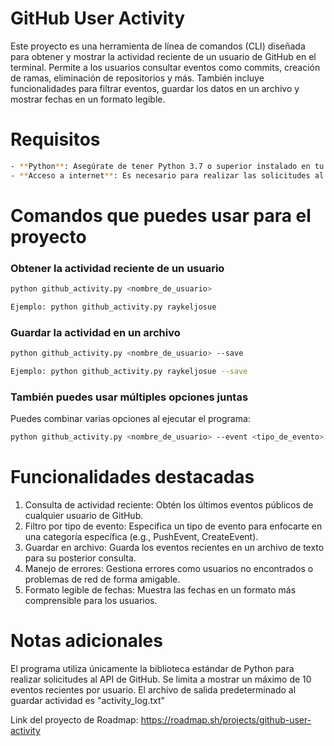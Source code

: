 # GitHub User Activity

Este proyecto es una herramienta de línea de comandos (CLI) diseñada para obtener y mostrar la actividad reciente de un usuario de GitHub en el terminal. Permite a los usuarios consultar eventos como commits, creación de ramas, eliminación de repositorios y más. También incluye funcionalidades para filtrar eventos, guardar los datos en un archivo y mostrar fechas en un formato legible.

# Requisitos
```bash
- **Python**: Asegúrate de tener Python 3.7 o superior instalado en tu sistema.
- **Acceso a internet**: Es necesario para realizar las solicitudes al API de GitHub.
```

# Comandos que puedes usar para el proyecto

### Obtener la actividad reciente de un usuario
```bash
python github_activity.py <nombre_de_usuario>

Ejemplo: python github_activity.py raykeljosue
```

### Guardar la actividad en un archivo
```bash
python github_activity.py <nombre_de_usuario> --save

Ejemplo: python github_activity.py raykeljosue --save
```

### También puedes usar múltiples opciones juntas
Puedes combinar varias opciones al ejecutar el programa:
```bash
python github_activity.py <nombre_de_usuario> --event <tipo_de_evento> --save
```

# Funcionalidades destacadas

1. Consulta de actividad reciente: Obtén los últimos eventos públicos de cualquier usuario de GitHub.
2. Filtro por tipo de evento: Especifica un tipo de evento para enfocarte en una categoría específica (e.g., PushEvent, CreateEvent).
3. Guardar en archivo: Guarda los eventos recientes en un archivo de texto para su posterior consulta.
4. Manejo de errores: Gestiona errores como usuarios no encontrados o problemas de red de forma amigable.
5. Formato legible de fechas: Muestra las fechas en un formato más comprensible para los usuarios.

# Notas adicionales

El programa utiliza únicamente la biblioteca estándar de Python para realizar solicitudes al API de GitHub.
Se limita a mostrar un máximo de 10 eventos recientes por usuario.
El archivo de salida predeterminado al guardar actividad es "activity_log.txt"

Link del proyecto de Roadmap: https://roadmap.sh/projects/github-user-activity